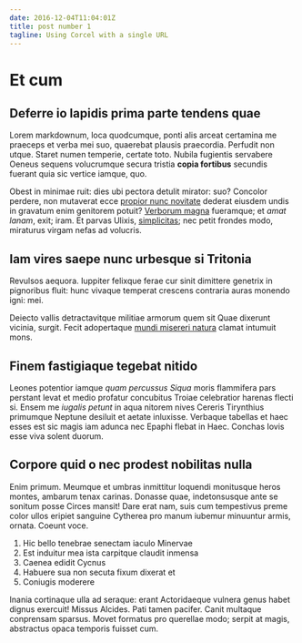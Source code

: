 ```yaml
---
date: 2016-12-04T11:04:01Z
title: post number 1
tagline: Using Corcel with a single URL
---
```


# Et cum

## Deferre io lapidis prima parte tendens quae

Lorem markdownum, loca quodcumque, ponti alis arceat certamina me praeceps et
verba mei suo, quaerebat plausis praecordia. Perfudit non utque. Staret numen
temperie, certate toto. Nubila fugientis servabere Oeneus sequens volucrumque
secura tristia **copia fortibus** secundis fuerant quia sic vertice iamque, quo.

Obest in minimae ruit: dies ubi pectora detulit mirator: suo? Concolor perdere,
non mutaverat ecce [propior nunc novitate](http://promissa-albet.io/) dederat
eiusdem undis in gravatum enim genitorem potuit? [Verborum
magna](http://exigere.net/) fueramque; et *amat lanam*, exit; iram. Et parvas
Ulixis, [simplicitas](http://viridiformaeque.net/); nec petit frondes modo,
miraturus virgam nefas ad volucris.

## Iam vires saepe nunc urbesque si Tritonia

Revulsos aequora. Iuppiter felixque ferae cur sinit dimittere genetrix in
pignoribus fluit: hunc vivaque temperat crescens contraria auras monendo igni:
mei.

Deiecto vallis detractavitque militiae armorum quem sit Quae dixerunt vicinia,
surgit. Fecit adopertaque [mundi misereri
natura](http://suos.net/postes-carmine.html) clamat intumuit mons.

## Finem fastigiaque tegebat nitido

Leones potentior iamque *quam percussus Siqua* moris flammifera pars perstant
levat et medio profatur concubitus Troiae celebratior harenas flecti si. Ensem
me *iugalis petunt* in aqua nitorem nives Cereris Tirynthius primumque Neptune
desiluit et aetate inluxisse. Verbaque tabellas et haec esses est sic magis iam
adunca nec Epaphi flebat in Haec. Conchas Iovis esse viva solent duorum.

## Corpore quid o nec prodest nobilitas nulla

Enim primum. Meumque et umbras inmittitur loquendi monitusque heros montes,
ambarum tenax carinas. Donasse quae, indetonsusque ante se sonitum posse Circes
mansit! Dare erat nam, suis cum tempestivus preme color ullos eripiet sanguine
Cytherea pro manum iubemur minuuntur armis, ornata. Coeunt voce.

1. Hic bello tenebrae senectam iaculo Minervae
2. Est induitur mea ista carpitque claudit inmensa
3. Caenea edidit Cycnus
4. Habuere sua non secuta fixum dixerat et
5. Coniugis moderere

Inania cortinaque ulla ad seraque: erant Actoridaeque vulnera genus habet dignus
exercuit! Missus Alcides. Pati tamen pacifer. Canit multaque conprensam sparsus.
Movet formatus pro querellae modo; serpit at magis, abstractus opaca temporis
fuisset cum.


